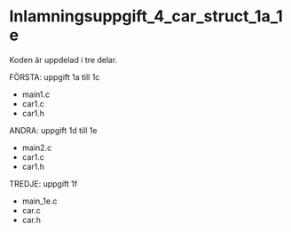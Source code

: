 # Inlamningsuppgift_4_car_struct_1a_1e

Koden är uppdelad i tre delar.

FÖRSTA: uppgift 1a till 1c
- main1.c
- car1.c
- car1.h

ANDRA: uppgift 1d till 1e
- main2.c
- car1.c
- car1.h

TREDJE: uppgift 1f
- main_1e.c
- car.c
- car.h


